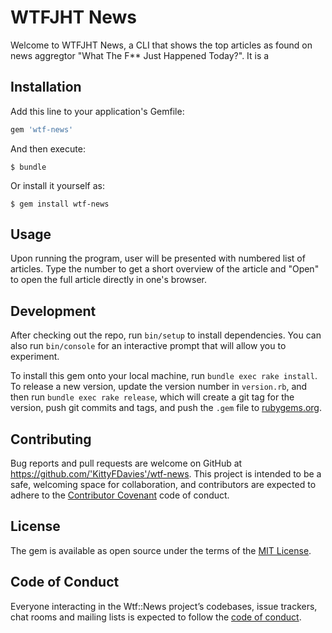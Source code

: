 # WTFJHT News

Welcome to WTFJHT News, a CLI that shows the top articles as found on news aggregtor "What The F** Just Happened Today?". It is a 

## Installation

Add this line to your application's Gemfile:

```ruby
gem 'wtf-news'
```

And then execute:

    $ bundle

Or install it yourself as:

    $ gem install wtf-news

## Usage

Upon running the program, user will be presented with numbered list of articles. Type the number to get a short overview of the article and "Open" to open the full article directly in one's browser.

## Development

After checking out the repo, run `bin/setup` to install dependencies. You can also run `bin/console` for an interactive prompt that will allow you to experiment.

To install this gem onto your local machine, run `bundle exec rake install`. To release a new version, update the version number in `version.rb`, and then run `bundle exec rake release`, which will create a git tag for the version, push git commits and tags, and push the `.gem` file to [rubygems.org](https://rubygems.org).

## Contributing

Bug reports and pull requests are welcome on GitHub at https://github.com/'KittyFDavies'/wtf-news. This project is intended to be a safe, welcoming space for collaboration, and contributors are expected to adhere to the [Contributor Covenant](http://contributor-covenant.org) code of conduct.

## License

The gem is available as open source under the terms of the [MIT License](https://opensource.org/licenses/MIT).

## Code of Conduct

Everyone interacting in the Wtf::News project’s codebases, issue trackers, chat rooms and mailing lists is expected to follow the [code of conduct](https://github.com/'KittyFDavies'/wtf-news/blob/master/CODE_OF_CONDUCT.md).

